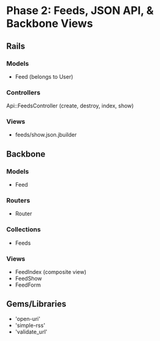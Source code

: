 # Phase 2: Feeds, JSON API, & Backbone Views

## Rails
### Models
* Feed (belongs to User)

### Controllers
Api::FeedsController (create, destroy, index, show)

### Views
* feeds/show.json.jbuilder

## Backbone
### Models
* Feed

### Routers
* Router

### Collections
* Feeds

### Views
* FeedIndex (composite view)
* FeedShow
* FeedForm

## Gems/Libraries
* 'open-uri'
* 'simple-rss'
* 'validate_url'
